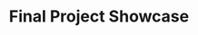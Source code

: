 ---
layout: project-showcase
title: Final Project Showcase
nav_order: 2
permalink: /project-showcase/
sections:
    - name: "60"
      time: "Thursday, 4-5PM"
      ta: "Katherine"
      teams:
          - title: "Recipea"
            team_members: "Zane Denmon, Kartik Kesavabhotla, Siyabonga Matchaba, Ilan Ponsky, Vaishnavi Yeruva"
            description: "How to find recipes based on the ingredients you already have in your kitchen."
            report: "https://github.com/R-e-c-i-p-e-a/recipeaApp/blob/project_8/README.md"
            prototype: "https://r-e-c-i-p-e-a.github.io/recipeaApp/"
            image_url: "https://github.com/R-e-c-i-p-e-a/recipeaApp/raw/project_8/img/RecipeaLogo.png"
          - title: "Art Access"
            team_members: "Akbar Imamov, Nayan Mehta, KJ Schmidt, Aristana Scourtas, Neelanshi Varia"
            description: "A web-based platform that utilizes the Art Institute of Chicago’s new public API to display artworks based on a number of configurable parameters."
            report: "https://github.com/ArtAccess/AIC/blob/master/README.md"
            prototype: "https://artaccess.github.io/AIC/"
            image_url: "https://dimg.donga.com/egc/CDB/ENGLISH/Article/15/13/29/55/1513295535487.jpg"
    - name: "61"
      time: "Thursday, 3-4PM"
      ta: "Makenna"
      teams:
          - title: "Swole"
            description: "Helping people to create nutritionally balanced meal plans to reach their fitness goals."
            team_members: "Leonard Liu, Yav Todorov, Marcel Bonnici"
            report: "https://github.com/HCI330-Project/diet/blob/master/README.md"
            prototype: "http://www.swole.io/"
            image_url: "/winter2020/assets/images/final-projects/swole.png"
          - title: "Reflections"
            team_members: "Hakan Dingenc, Juan Solera, Paulina Tarasul, Fiona Worsfold"
            description: "Helping people to actively and effectively practice self-reflection"
            report: "https://github.com/CS-330-Reflections/Reflections-Project-Winter-2020/blob/master/README.md"
            prototype: "https://cs-330-reflections.github.io/Reflections-Project-Winter-2020/login.html"
            image_url: "/winter2020/assets/images/final-projects/reflections_61.png"
          - title: "GoLocal"
            team_members: "Kiara McNulty, Wes Donnell, Alan Xue" 
            description: "When people travel, it can be difficult to separate touristy information or information advertised by large corporations from knowledge about authentic experiences from local experts. GoLocal helps people find the very best places to visit, curated by locals."
            report: "https://github.com/cs-330-GoLocal/go-local/blob/master/README.md"
            prototype: "https://cs-330-golocal.github.io/go-local/login.html"
            image_url: "/winter2020/assets/images/final-projects/golocal.png"
            slides_url: "https://docs.google.com/presentation/d/1ulCwYxVAx9Jv_H9rn3Y1evIgxDbUQxxFxC9IXVMgBUM/edit"
          - title: "for thought"
            team_members: "Annika de Vogel, Jules Gilligan, Braden Svoboda, Julia Odden"
            description: "Guiding people through daily self-reflection with a simple, attractive, easy-to-use app."
            report: "https://github.com/scribblegeeks/journaling101/blob/project_8/README.md"
            prototype: "https://scribblegeeks.github.io/journaling101/"
            slides_url: "https://docs.google.com/presentation/d/1VVNZcHDX6ldcpGQA-JgmgnrY_4rb-BNv0N0ypOfo4sk/edit"
            image_url: "/winter2020/assets/images/final-projects/for-thought.png"
          - title: "Buy Better (Ethical Consumption)"
            description: "Because there is a lack of transparency regarding company ethics and subsequent environmental impacts of their products, Buy Better allows users to shop more ethically, drawing on information and ratings  from several environmental and rating groups. Buy Better makes this information more easily navigable and digestible."
            team_members: "Adviti Atluri, Jackson Schuster, Jenni Hutson, Andre Norton"
            report: "https://github.com/HCI330EthicalConsumption/EthCon"
            prototype: "https://hci330ethicalconsumption.github.io/EthCon/"
            image_url: "https://github.com/HCI330EthicalConsumption/EthCon/raw/master/searchresult.png"
    - name: "62"
      time: "Thursday, 2-3PM"
      ta: "Cooper"
      teams:
          - title: "Brutus.nu (Course Planner)"
            team_members: "Aavi Deora, Spencer Fitch, Caedon Hsieh, Kyle Hwang"
            description: "The goal of Brutus.nu is to provide a concise tool that streamlines the course registration process. In developing our design concept, we wanted to implement the ability to select and display courses in a visual calendar representation like serif.nu while also providing additional information about prerequisites, typical course order, and CTEC course evaluations. We intended the website to act as a digital advisor, offering students personalized resources to find the best course options for an upcoming quarter in a given subject or field based on what prerequisites they have satisfied already."
            report: "https://github.com/CS330schedule/course-planner/blob/master/README.md"
            prototype: "https://cs330schedule.github.io/course-planner/"
            image_url: "https://github.com/CS330schedule/course-planner/blob/master/ReportImages/login.PNG?raw=true"
          - title: "DONAT.IO"
            team_members: "Erol Bulun, Archit Chopra, Jason Friedman, Romir Hysko, Aaron Kim"
            description: "Our goal was to create a platform that allows users to browse NGO's (their mission statements, metrics, etc.) and adequately compare them to determine which one they will donate to. While we allow users to donate on our site, we also want our platform to help spread awareness about the work these NGOs do through the information that we provide."
            report: "https://github.com/RomirH/Donations/blob/project_8/README.md"
            prototype: "https://architc.github.io/"
            image_url: "https://github.com/RomirH/Donations/raw/project_8/Images/Task1Step1.png"
          - title: "El-Care"
            team_members: "Olivier Gabison, Isaiah Jones, Jenna Jubeir, Tiffany Lau, Emily Weintraub"
            description: "Helping caregivers to care for elder adults: assisting people who are trying to juggle their career and social lives  while also taking care of parents or even grandparents. A quick message-response check-in system can help ease some of these stresses."
            report: "https://github.com/Elcare-Team/Elcare-/blob/project_8/README.md"
            image_url: "/winter2020/assets/images/final-projects/el-care.png"
          - title: "Finding Classmates"
            team_members: "Dylan Clausen, Alexandra Gold, Abby Heath, Connor Mitchell, Monica Oleski"
            description: "Facilitating study group and partner formation in courses where students may not know anyone in the class."
            report: "https://github.com/StudyPartners330/StudyPartnersProgram/blob/master/README.md"
            image_url: "/winter2020/assets/images/final-projects/matches.png"
            prototype: "https://studypartners330.github.io/StudyPartnersProgram/index.html"
    - name: "64"
      time: "Fridays, 12-1PM"
      ta: "Emmy & Gabrielle"
      teams:
          - title: "City Commute"
            team_members: "Rohan Balakrishna, Jack Freilich, Hidde Verholt"
            description: "Helping commuters consider their transportation options (transit, Uber, biking, etc., given everyday constraints (weather, time, money)."
            report: "https://github.com/CityCommute/CityCommute"
            prototype: "https://citycommute.github.io/CityCommute/"
            image_url: "/winter2020/assets/images/final-projects/city-commute.png"
          - title: "sharity.io"
            team_members: "Connor Pan, Aura Ulloa Ordonez, Xuan Zhang"
            description: "sharity.io aims to help resolve this struggle by creating a better communication platform between individuals and their nearby charities. By resolving this issue, people in need will have a greater chance of receiving the items and services they need from these nonprofits. Community building can also grow from having locals become more involved with nearby nonprofits."
            report: "https://github.com/HCI-Charity-Team/charity-site/blob/master/README.md"
            prototype: "https://hci-charity-team.github.io/charity-site/"
            image_url: "https://hci-charity-team.github.io/charity-site/images/logo.png"
          - title: "Food Finder"
            team_members: "Henry Raeder, Ellen Wade, Sharon Wong"
            description: "Food Finder combines the logistical part of Google Maps with the social side of foodfriends. Ideally, users should be able to input their addresses and get suggestions for restaurants near both of them. They would also be able to filter options by distance, price, and cuisine."
            report: "https://github.com/food-finders/food-finders.github.io/blob/master/README.md"
            prototype: "https://food-finders.github.io/"
            image_url: "/winter2020/assets/images/final-projects/food-finder.png"
          - title: "Mental Health App"
            team_members: "Kenneth Fu, Russell MacQuarrie, Grace Wainaina, Ze Feng Zhu"
            description: "Helping students maintain positive mental health through journaling, mood tracking, and self reflection."
            report: "https://github.com/keivory/COMP_SCI_330/blob/master/README.md"
            prototype: "https://keivory.github.io/COMP_SCI_330/index.html"
            image_url: "/winter2020/assets/images/final-projects/mood-tracking-64.png"
          - title: "Time.Off"
            team_members: "Caroline Dooley, Margot Dupeyroux, Brendan Lamishaw, Fumi Moriya, Nicole Villalba"
            description: "Time.Off significantly reduces the need for travelers to research and plan activities ahead of time. By providing travelers with an automatic, personalized set of options from which to choose, Time.Off helps them to create an itinerary that best aligns with their needs and preferences."
            report: "https://github.com/Team-Amble/time.off/blob/master/README.md"
            prototype: "https://www.youtube.com/watch?v=374cqGKtul4&feature=youtu.be"
            image_url: "https://github.com/Team-Amble/time.off/raw/master/report_static/image7.png"
    - name: "65"
      time: "Fridays, 2-3PM"
      ta: "Titobi"
      teams:
          - title: "Healthcare"
            team_members: "William Belcher, Olivia Deloney, Ethan Piper, Rhea Ramaiya, Nimesh Tripathi"
            description: "Improving the accessibility of all possible medical information that can be found, helping patients make the best informed decisions regarding their healthcare needs based on preferences including insurance plans (in or out-of-network), distance, price, etc."
            report: "https://github.com/CS-330-Healthcare/healthcare/blob/project_8/README.md"
            prototype: "https://cs-330-healthcare.github.io/healthcare/login.html"
            image_url: "/winter2020/assets/images/final-projects/healthcare.png"
          - title: "Lost 'N Found"
            team_members: "Andrew Chung, Zhen Huang, Weijian Li, Tzu-jui Liu, Shensong Zhai"
            description: "LostNFound aims to connect those who have lost items with other “finders” so that they can easily regain possession of such items. When someone posts a lost item, he or she can include a bounty for finding that item, so that other users will be motivated to find the lost item."
            report: "https://github.com/eecs-330-Lost-and-Found/Prototype/blob/project_8/README.md"
            prototype: "https://hcilogin.firebaseapp.com/"
            image_url: "/winter2020/assets/images/final-projects/item-finder.png"
          - title: "NU Housing"
            team_members: "Itay Golan, Maximilian Kolowrat-Krakowsky, Joshua Levitas, Alex Rhee, Brando Socarras, Ethan Zack"
            description: "Helping NU students find off-campus housing through a centralized website -- containing listings, contact information, and housing amenities. NU Housing will save students countless hours and make the process of finding housing much easier."
            report: "https://github.com/cs330-Housing-Project/housing/blob/project_8/README.md"
            prototype: "https://cs330-housing-project.github.io/housing/"
            image_url: "/winter2020/assets/images/final-projects/nu-housing.png"
          - title: "Better Than Caesar"
            team_members: "Yifeng Chen, Junlin Liu, Radin Marinov, Felix Peng, Xujia Zhang"
            description: "Helping NU students to plan out  classes to take in the future while making sure that their plan fulfills all necessary degree requirements."
            report: "https://github.com/EECS-330-Schedule/Better-Than-Caesar/blob/project_8/README.md"
            prototype: "https://better-than-caesar.firebaseapp.com/"
            image_url: "/winter2020/assets/images/final-projects/better-than-caesar.png"
    - name: "66"
      time: "Thursdays, 4-5PM"
      ta: "Anna"
      teams:
          - title: "Apartment Search"
            team_members: "Damon D'Amico, Andrew Liao"
            description: "Apartment Search helps college students find off-campus housing."
            report: "https://github.com/CS330-Apartment/apartment-search/blob/project_8/README.md"
            slides_url: "https://docs.google.com/presentation/d/1fNRzkwVSqhKZJKmJ2nby82OCAiE4g04JxM7tozVVBaY/edit?usp=sharing"
            prototype: "https://www.youtube.com/watch?v=ZiSBbI2dRlE"
            image_url: "https://raw.githubusercontent.com/CS330-Apartment/apartment-search/project_8/partone.png"
          - title: "New Caesar"
            team_members: "Kerem Guventurk, Alin Hulli, Mason Lin"
            description: "Allowing students to adapt to class availability and look up classes an hassle-free way. New Caesar allows students to create potential schedules by selecting courses based on their major's academic requirement, the course number and name, as well as any major that course belongs to. They can easily see how the courses fit in their schedules and remove/add accordingly. Moreover, they can keep potential courses in their Shopping Cart for future reference."
            report: "https://github.com/cs330section66/course-selection-prototype/blob/project_8/README.md"
            image_url: "https://github.com/cs330section66/course-selection-prototype/raw/project_8/images/searchbyclass.png"
            prototype: "https://cs330section66.github.io/course-selection-prototype/"
          - title: "Finding Tutors"
            team_members: "Shalom Alarape, Yining Chen, Kathryne Tao, Linda Zhang"
            description: "Helping students to: (1) easily find tutoring around campus from other students that have taken those classes before, and (2) offer tutoring services to others in order to make some extra money."
            prototype: "https://www.youtube.com/watch?v=lbH5B8aucbA&feature=youtu.be"
            image_url: "/winter2020/assets/images/final-projects/tutor-search.png"
          - title: "Language Learning"
            team_members: "Ah Hyun Kim, Kevin Lee, Katherine Liu, Quinn Shim"
            description: "Helping non-native English speakers to feel confident engaging in casual conversations and keep up with slang/ever-evolving cultural references."
            report: "https://github.com/CS-330-Language-Learning/language-learning/blob/project_8/README.md"
            prototype: "https://cs-330-language-learning.github.io/language-learning/login.html"
            image_url: "/winter2020/assets/images/final-projects/language-learning.png"
    - name: "69"
      time: "Fridays, 1-2PM"
      ta: "Drew & Kieran"
      teams:
          - title: "Sweather"
            team_members: "Liam Braddock, Jeff Lau, Brian Sui, Ian Wu"
            description: "Sweather helps you to figure out what you want to wear, based on: (1) the personal style you want to express, (2) what you will be doing, and (3) the weather throughout the day."
            prototype: "https://www.youtube.com/watch?v=Mg3_QXyEeEE&feature=youtu.be"
            image_url: "/winter2020/assets/images/final-projects/sweather.png"
          - title: "Bloom"
            team_members: "Joey Yang, Jacob Detwiler, AJ Denhoff, Yemi Kelani"
            description: "Bloom tracks your habits over time, helping you to identify the ways in which certain habits can negatively impact your life. In addition to this, it encourages your to set realistic and timely goals in order to replace their old habits with better ones."
            report: "https://github.com/330Flower/BuildAFlower/blob/project_8/README.md"
            prototype: "https://330flower.github.io/BuildAFlower/"
            image_url: "https://github.com/330Flower/BuildAFlower/raw/project_8/images/image1.png"
          - title: "Happy Jar"
            team_members: "Peter Zhong, Jessica Pasquesi, Eloise Chudik, Charlotte Jones"
            description: "Happy Jar helps people to reflect on how they feel, why they feel the way they feel, and visualize their emotional states over time and via artistic bubble charts of concepts and experiences."
            report: "https://github.com/Peter-and-the-Gals/happyjar/blob/finalsubmission/README.md"
            prototype: "https://peter-and-the-gals.github.io/happyjar/homepage.html"
            video_url: "https://github.com/Peter-and-the-Gals/happyjar/blob/master/Demo.mov?raw=true"
            image_url: "/winter2020/assets/images/final-projects/happy-jar.png"
          - title: "Chore Scheduler"
            team_members: "Anthony Chen, Jonathan Liu, Priya Kini, Sahil Doshi"
            description: "Helping you and your roommates schedule (and do) needed chores."
            report: "https://github.com/EECS-330/Chore-Scheduler/blob/project_8/README.md"
            prototype: "https://eecs-330.github.io/Chore-Scheduler/"
            image_url: "/winter2020/assets/images/final-projects/chore-scheduler.png"
          - title: "Happy Appy: An App for Happiness"
            team_members: "Billy McCarthy, Noah Schaffer, Darryl Forbes, Trisha Casper, Sydney Simmons"
            description: "Happy Appy is a website that helps users become happier by allowing them to log daily reflections that focus on the good in their lives, track their progress over time, connect with friends to create a supportive social network, find outside resources to educate them on healthy coping or find professional help, and a place to see positive content that can help them feel better."
            report: "https://github.com/Happy-Appy-An-App-For-Happiness/Happy-Appy/blob/project_8/README.md"
            prototype: "https://happy-appy-an-app-for-happiness.github.io/Happy-Appy/"
            image_url: "/winter2020/assets/images/final-projects/happy-appy.png"
          - title: "Elate"
            team_members: "Sanath Angalakudati, Zaddeen Benaissa, Shivang Pant and Kevin Wu"
            description: "Remembering the good times through journaling and goal setting."
            report: "https://github.com/HCI330-BMP/elate/blob/master/README.md"
            prototype: "https://hci330-bmp.github.io/elate/"
            image_url: "/winter2020/assets/images/final-projects/elate.png"
            

            
    - name: "70"
      time: "Thursdays, 1-2PM"
      ta: "Calypso"
      teams:
          - title: "Tabletop Game Assistant"
            team_members: "Andrew Bridgeman, Michael Li, Brendan Ward"
            description: "Tabletop Game Assistant allows players to display information found in Dungeons & Dragons Fifth Edition to a single virtual notepad, for the player's convenience."
            report: "https://github.com/330-Team/Tabletop-Project/blob/project_8/README.md"
            prototype: "https://330-team.github.io/Tabletop-Project/signup.html"
            slides_url: "https://docs.google.com/presentation/d/1kA1hvkFtNtn-hT3eDk35us5FDS_yDcJKxqMq84gUsgM/edit#slide=id.p"
            image_url: "https://github.com/330-Team/Tabletop-Project/raw/project_8/notepad.png"
          - title: "Teco"
            team_members: " Olivia Gallager, Taehun Kim, Wilson Wong, Jingya Xun"
            description: "Helping people lower their carbon footprint via their purchasing choices."
            report: "https://github.com/CS330HCI/Group1/blob/project_8/README.md"
            image_url: "https://github.com/CS330HCI/Group1/raw/project_8/readme_img/search_buns.jpeg"
          - title: "Jot"
            team_members: "Daniel Hernandez, May Li, Alex Malavet, Margot Sobota, James White"
            description: "Fostering mental health and wellness through journaling, reflection, and enhanced therapist-patient communication."
            report: "https://github.com/jot-hci/jot/blob/project_8/README.md"
            prototype: "https://www.youtube.com/watch?v=wQyG1CM_Zgs&feature=youtu.be"
            image_url: "https://raw.githubusercontent.com/jot-hci/jot/project_8/images/jot-logo.png"
          - title: "Build"
            team_members: " Caroline Christensen, Elijah Flomen, Spencer Levitt, Matt Restieri"
            description: "The easiest way to split checks with friends!"
            report: "https://github.com/HCI-Build/build-app/blob/project_8/README.md"
            prototype: "https://hci-build.github.io/build-app/"
            image_url: "/winter2020/assets/images/final-projects/build.png"
---